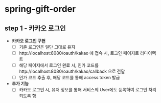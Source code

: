 # spring-gift-order

## step 1 - 카카오 로그인

- **카카오 로그인 구현**
    - [ ] 기존 로그인은 일단 그대로 유지
    - [ ] http://localhost:8080/oauth/kakao 에 접속 시, 로그인 페이지로 리다이렉트
    - [ ] 해당 페이지에서 로그인 완료 시, 인가 코드를 http://localhost:8080/oauth/kakao/callback 으로 전달
    - [ ] 인가 코드 추출 후, 해당 코드를 통해 access token 발급

- **추가 기능**
    - [ ] 카카오 로그인 시, 유저 정보를 통해 서비스의 User에도 등록하여 로그인 처리 되도록 함